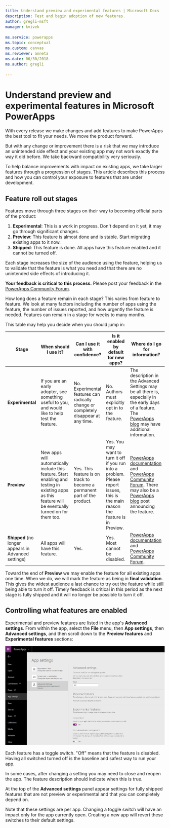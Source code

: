 ```yaml
---
title: Understand preview and experimental features | Microsoft Docs
description: Test and begin adoption of new features.
author: gregli-msft
manager: kvivek

ms.service: powerapps
ms.topic: conceptual
ms.custom: canvas
ms.reviewer: anneta
ms.date: 06/30/2018
ms.author: gregli

---
```

# Understand preview and experimental features in Microsoft PowerApps

With every release we make changes and add features to make PowerApps the best tool to fit your needs.  We move the product forward.  

But with any change or improvement there is a risk that we may introduce an unintended side effect and your existing app may not work exactly the way it did before.  We take backward compatibility very seriously.

To help balance improvements with impact on existing apps, we take larger features through a progression of stages.  This article describes this process and how you can control your exposure to features that are under development.

## Feature roll out stages

Features move through three stages on their way to becoming official parts of the product:

1. **Experimental**:  This is a work in progress.  Don't depend on it yet, it may go through significant changes. 
1. **Preview**:  This feature is almost done and is stable.  Start migrating existing apps to it now.  
1. **Shipped**:  This feature is done.  All apps have this feature enabled and it cannot be turned off.  

Each stage increases the size of the audience using the feature, helping us to validate that the feature is what you need and that there are no unintended side effects of introducing it.  

**Your feedback is critical to this process.**  Please post your feedback in the [PowerApps Community Forum](https://powerusers.microsoft.com/t5/PowerApps-Community/ct-p/PowerApps1).

How long does a feature remain in each stage?  This varies from feature to feature.  We look at many factors including the number of apps using the feature, the number of issues reported, and how urgently the feature is needed.  Features can remain in a stage for weeks to many months.

This table may help you decide when you should jump in: 

| Stage | When should I use it? | Can I use it with confidence? | Is it enabled by default for new apps? | Where do I go for information? | 
|----|----|----|-----|------|
| **Experimental** | If you are an early adopter, see something useful to you, and would like to help test the feature. | No.  Experimental features can radically change or completely disappear at any time. | No. Authors must explicitly opt in to the feature.  |  The description in the Advanced Settings may be all there is, especially in the early days of a feature.  The [PowerApps blog](https://powerapps.microsoft.com/en-us/blog/) may have additional information.  |
| **Preview** | New apps will automatically include this feature.  Start enabling and testing in existing apps as this feature will be eventually turned on for them too. | Yes. This feature is on track to become a permanent part of the product.  | Yes. You may want to turn it off if you run into a problem.  Please report issues, this is the main reason the feature is in Preview.  | [PowerApps documentation](https://docs.microsoft.com/en-us/powerapps/maker/canvas-apps/getting-started) and [PowerApps Community Forum](https://powerusers.microsoft.com/t5/PowerApps-Community/ct-p/PowerApps1).  There may also be a [PowerApps blog](https://powerapps.microsoft.com/en-us/blog/) post announcing the feature. | 
| **Shipped** (no longer appears in Advanced settings) | All apps will have this feature. | Yes. | Yes.  Most cannot be disabled.  |  [PowerApps documentation](https://docs.microsoft.com/en-us/powerapps/maker/canvas-apps/getting-started) and [PowerApps Community Forum](https://powerusers.microsoft.com/t5/PowerApps-Community/ct-p/PowerApps1). |

Toward the end of **Preview** we may enable the feature for all existing apps one time.  When we do, we will mark the feature as being in **final validation**.  This gives the widest audience a last chance to try out the feature while still being able to turn it off.  Timely feedback is critical in this period as the next stage is fully shipped and it will no longer be possible to turn it off.   

## Controlling what features are enabled

Experimental and preview features are listed in the app's **Advanced settings**.  From within the app, select the **File** menu, then **App settings**, then **Advanced settings**, and then scroll down to the **Preview features** and **Experimental features** sections:

![](media/working-with-experimental/advanced-settings.png)

Each feature has a toggle switch.  "Off" means that the feature is disabled.  Having all switched turned off is the baseline and safest way to run your app.

In some cases, after changing a setting you may need to close and reopen the app.  The feature description should indicate when this is true.   

At the top of the **Advanced settings** panel appear settings for fully shipped features that are not preview or experimental and that you can completely depend on. 

Note that these settings are per app.  Changing a toggle switch will have an impact only for the app currently open.  Creating a new app will revert these switches to their default settings.
